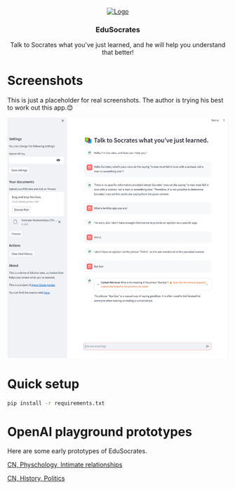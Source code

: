 <!-- PROJECT LOGO -->
<br />
<div align="center">
  <a href="https://github.com/Agent-Kindergarten/EduSocratic">
    <img src="https://github.com/Agent-Kindergarten/EduSocratic/assets/39160269/4effec99-d9ee-44f7-bf11-48daa9b5c97b" alt="Logo" width="80" height="80">
  </a>

  <h3 align="center">EduSocrates</h3>

  <p align="center">
    Talk to Socrates what you've just learned, and he will help you understand that better!
  </p>
</div>

<h1>Screenshots</h1>

This is just a placeholder for real screenshots. The author is trying his best to work out this app.😊

![Alt text](imgs/image.png)

<h1>Quick setup</h1>

```bash
pip install -r requirements.txt
```

<h1>OpenAI playground prototypes</h1>
<div align="left">
   <!-- <p>
   OpenAI Playground Demo List:
   </p> -->

   <p>Here are some early prototypes of EduSocrates.</p>
  
  <p>
   <a href="https://platform.openai.com/playground/p/PCd4XsNlN0kSTb08GCFxcYG2?model=gpt-4">
     CN, Physchology, Intimate relationships
   </a>
  </p>
  
  <p>
   <a href="https://platform.openai.com/playground/p/GxvQ1WjTSmdOg8vYJUxYafgT?model=gpt-4">
     CN, History, Politics
   </a>
  </p>
 </div>
